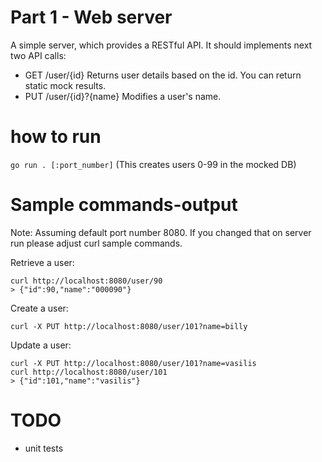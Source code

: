 # Part 1 - Web server

A simple server, which provides a RESTful API. 
It should implements next two API calls:

* GET /user/{id}
  Returns user details based on the id. You can return static mock results.
* PUT /user/{id}?{name}
  Modifies a user's name.

# how to run
`go run . [:port_number]`
(This creates users 0-99 in the mocked DB)

# Sample commands-output
Note: Assuming default port number 8080. If you changed that on server run please adjust curl sample commands.

Retrieve a user:
```
curl http://localhost:8080/user/90
> {"id":90,"name":"000090"}
```
Create a user:
```
curl -X PUT http://localhost:8080/user/101?name=billy
```
Update a user:
```
curl -X PUT http://localhost:8080/user/101?name=vasilis
curl http://localhost:8080/user/101
> {"id":101,"name":"vasilis"}
```

# TODO
* unit tests

